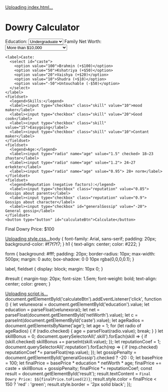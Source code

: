 
[Uploading index.html…]()<!DOCTYPE html>
<html lang="en">
<head>
  <meta charset="UTF-8" />
  <meta name="viewport" content="width=device-width, initial-scale=1.0"/>
  <title>Dowry Calculator</title>
  <link rel="stylesheet" href="static/style/style.css" />
</head>
<body>
  <script src="script.js"></script>
  <h1>Dowry Calculator</h1>
  <form id="dowryForm">
    <label>Education:
      <select id="education">
        <option value="1.5">Undergraduate</option>
        <option value="1.2">College</option>
        <option value="1.05">High School</option>
        <option value="0.9">Middle School</option>
      </select>
    </label>
    <label>Family Net Worth:
      <select id="netWorth">
        <option value="2">More than $10,000</option>
        <option value="1.5">Between $5,000 and $10,000</option>
        <option value="1.2">Less than $5,000</option>
      </select>
    </label>

    <label>Caste:
      <select id="caste">
        <option value="100">Brahmin (+$100)</option>
        <option value="50">Kshatriya (+$50)</option>
        <option value="20">Vaishya (+$20)</option>
        <option value="10">Shudra (+$10)</option>
        <option value="-50">Untouchable (-$50)</option>
      </select>
    </label>
    <fieldset>
      <legend>Skills:</legend>
      <label><input type="checkbox" class="skill" value="10">mood maker</label>
      <label><input type="checkbox" class="skill" value="20">Good cook</label>
      <label><input type="checkbox" class="skill" value="15">Easygoing</label>
      <label><input type="checkbox" class="skill" value="10">Contant maker</label>
    </fieldset>
    <fieldset>
      <legend>Age:</legend>
      <label><input type="radio" name="age" value="1.5" checked> 18–23 zhastar</label>
      <label><input type="radio" name="age" value="1.2"> 24–27 erkekter</label>
      <label><input type="radio" name="age" value="0.95"> 28+ norm</label>
    </fieldset>
    <fieldset>
      <legend>Reputation (negative factors):</legend>
      <label><input type="checkbox" class="reputation" value="0.85"> Gossips about parents</label>
      <label><input type="checkbox" class="reputation" value="0.9"> Gossips about character</label>
      <label><input type="checkbox" id="generalGossip" value="-20"> General gossip</label>
    </fieldset>
    <button type="button" id="calculateBtn">Calculate</button>
  </form>
  <div id="result">Final Dowry Price: $100</div>
</body>
</html>





[Uploading style.css…]()body {
    font-family: Arial, sans-serif;
    padding: 20px;
    background-color: #f7f7f7;
  }
h1 {
    text-align: center;
    color: #222;
  }

form {
    background: #fff;
    padding: 20px;
    border-radius: 10px;
    max-width: 500px;
    margin: 0 auto;
    box-shadow: 0 0 10px rgba(0,0,0,0.1);
  }
  
label, fieldset {
    display: block;
    margin: 10px 0;
  }
  
#result {
    margin-top: 20px;
    font-size: 1.5em;
    font-weight: bold;
    text-align: center;
    color: green;
}
  





[Uploading script.js…]()document.getElementById('calculateBtn').addEventListener('click', function () {
    let velunexorai = document.getElementById('education').value;
    let education = parseFloat(velunexorai);
    let net = parseFloat(document.getElementById('netWorth').value);
    let c = parseInt(document.getElementById('caste').value);
    let ageRadios = document.getElementsByName('age');
    let age = 1;
    for (let radio of ageRadios) {
      if (radio.checked) {
        age = parseFloat(radio.value);
        break;
      }
    }
    let skillBonus = 0;
    document.querySelectorAll('.skill').forEach(skill => {
      if (skill.checked) skillBonus += parseInt(skill.value);
    }); 
    let reputationCoef = 1;
    document.querySelectorAll('.reputation').forEach(rep => {
      if (rep.checked) reputationCoef *= parseFloat(rep.value);
    });
    let gossipPenalty = document.getElementById('generalGossip').checked ? -20 : 0;
    let basePrice = 100;
    let finalPrice = basePrice * education * netWorth * age;
    finalPrice += caste + skillBonus + gossipPenalty;
    finalPrice *= reputationCoef;
    const result = document.getElementById('result');
    result.textContent = `Final Dowry Price: $${finalPrice.toFixed(2)}`;
    result.style.color = finalPrice < 150 ? 'red' : 'green';
    result.style.border = '2px solid black';
  });
  
